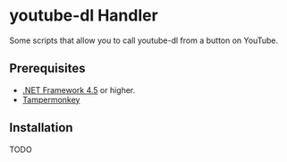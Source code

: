 # youtube-dl Handler
Some scripts that allow you to call youtube-dl from a button on YouTube.

## Prerequisites

* [.NET Framework 4.5](https://www.microsoft.com/en-us/download/details.aspx?id=30653) or higher.
* [Tampermonkey](https://tampermonkey.net/)

## Installation
TODO
